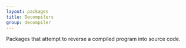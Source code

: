 ```yaml
---
layout: packages
title: Decompilers
group: decompiler
---
```


Packages that attempt to reverse a compiled program into source code.
    